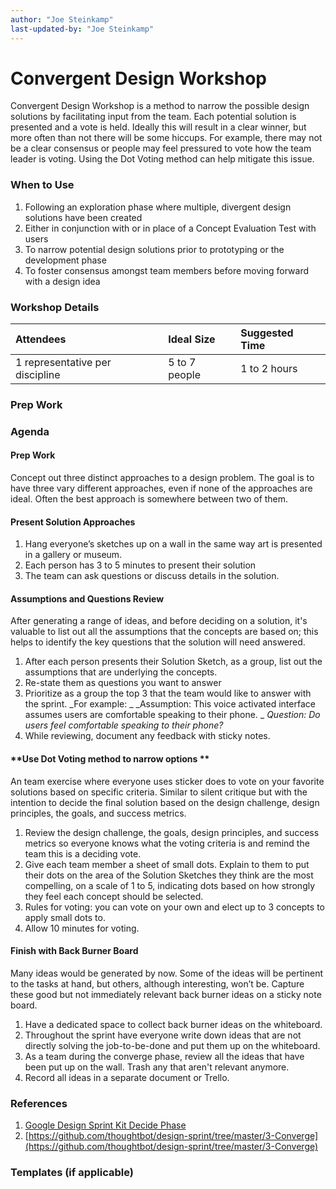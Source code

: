 ```yaml
---
author: "Joe Steinkamp"
last-updated-by: "Joe Steinkamp"
---
```


# Convergent Design Workshop

Convergent Design Workshop is a method to narrow the possible design solutions by facilitating input from the team. Each potential solution is presented and a vote is held. Ideally this will result in a clear winner, but more often than not there will be some hiccups. For example, there may not be a clear consensus or people may feel pressured to vote how the team leader is voting. Using the Dot Voting method can help mitigate this issue.

### When to Use

1. Following an exploration phase where multiple, divergent design solutions have been created
2. Either in conjunction with or in place of a Concept Evaluation Test with users
3. To narrow potential design solutions prior to prototyping or the development phase
4. To foster consensus amongst team members before moving forward with a design idea

### Workshop Details

| Attendees | Ideal Size | Suggested Time |
| :--- | :--- | :--- |
| 1 representative per discipline | 5 to 7 people | 1 to 2 hours |

### Prep Work

### Agenda

#### Prep Work

Concept out three distinct approaches to a design problem. The goal is to have three vary different approaches, even if none of the approaches are ideal. Often the best approach is somewhere between two of them.

#### **Present Solution Approaches**

1. Hang everyone’s sketches up on a wall in the same way art is presented in a gallery or museum.
2. Each person has 3 to 5 minutes to present their solution
3. The team can ask questions or discuss details in the solution.

#### Assumptions and Questions Review

After generating a range of ideas, and before deciding on a solution, it's valuable to list out all the assumptions that the concepts are based on; this helps to identify the key questions that the solution will need answered.

1. After each person presents their Solution Sketch, as a group, list out the assumptions that are underlying the concepts.
2. Re-state them as questions you want to answer
3. Prioritize as a group the top 3 that the team would like to answer with the sprint.
   _For example:  _
   _Assumption: This voice activated interface assumes users are comfortable speaking to their phone.                        _
   _Question: Do users feel comfortable speaking to their phone?_
4. While reviewing, document any feedback with sticky notes.

#### **Use Dot Voting method to narrow options **

An team exercise where everyone uses sticker does to vote on your favorite solutions based on specific criteria. Similar to silent critique but with the intention to decide the final solution based on the design challenge, design principles, the goals, and success metrics.

1. Review the design challenge, the goals, design principles, and success metrics so everyone knows what the voting criteria is and remind the team this is a deciding vote.
2. Give each team member a sheet of small dots. Explain to them to put their dots on the area of the Solution Sketches they think are the most compelling, on a scale of 1 to 5, indicating dots based on how strongly they feel each concept should be selected.
3. Rules for voting: you can vote on your own and elect up to 3 concepts to apply small dots to.
4. Allow 10 minutes for voting.

#### Finish with Back Burner Board

Many ideas would be generated by now. Some of the ideas will be pertinent to the tasks at hand, but others, although interesting, won’t be. Capture these good but not immediately relevant back burner ideas on a sticky note board.

1. Have a dedicated space to collect back burner ideas on the whiteboard.
2. Throughout the sprint have everyone write down ideas that are not directly solving the job-to-be-done and put them up on the whiteboard.
3. As a team during the converge phase, review all the ideas that have been put up on the wall. Trash any that aren't relevant anymore.
4. Record all ideas in a separate document or Trello.

### References

1. [Google Design Sprint Kit Decide Phase](https://designsprintkit.withgoogle.com/methods/decide/)
2. [https://github.com/thoughtbot/design-sprint/tree/master/3-Converge](https://github.com/thoughtbot/design-sprint/tree/master/3-Converge)

### Templates \(if applicable\)



